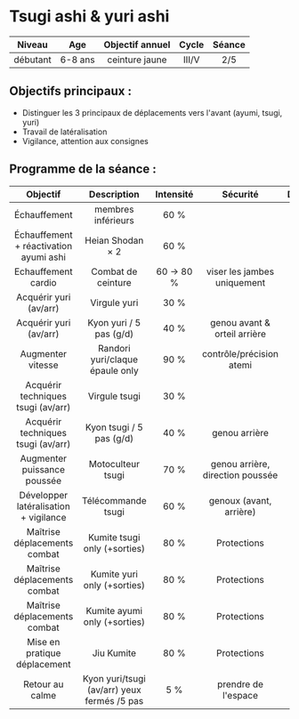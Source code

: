 # Tsugi ashi & yuri ashi

|Niveau | Age | Objectif annuel | Cycle | Séance |
|:-:|:-:|:-:|:-:|:-:|
|débutant | 6-8 ans | ceinture jaune | III/V | 2/5 |

## Objectifs principaux :
- Distinguer les 3 principaux de déplacements vers l'avant (ayumi, tsugi, yuri)
- Travail de latéralisation
- Vigilance, attention aux consignes

## Programme de la séance :

| Objectif | Description | Intensité | Sécurité | Durée |
|:-:|:-:|:-:|:-:|:-:|
|Échauffement | membres inférieurs | 60 % | | 3' |
|Échauffement + réactivation ayumi ashi | Heian Shodan $\times$ 2| 60 % | | 2' |
|Echauffement cardio | Combat de ceinture | 60 &rarr; 80 % | viser les jambes uniquement | 5' |
|Acquérir yuri (av/arr) | Virgule yuri | 30 % |  | 2' |
|Acquérir yuri (av/arr) | Kyon yuri / 5 pas (g/d)| 40 % | genou avant & orteil arrière| 3' |
|Augmenter vitesse  | Randori yuri/claque épaule only | 90 % | contrôle/précision atemi | 5' |
|Acquérir techniques tsugi (av/arr) | Virgule tsugi | 30 % |  | 2' |
|Acquérir techniques tsugi (av/arr) | Kyon tsugi / 5 pas (g/d)| 40 % | genou arrière| 3' |
|Augmenter puissance poussée | Motoculteur tsugi | 70 % | genou arrière, direction poussée | 3' |
|Développer latéralisation + vigilance | Télécommande tsugi | 60 % | genoux (avant, arrière)| 5' |
|Maîtrise déplacements combat | Kumite tsugi only (+sorties)| 80 % | Protections | 3' |
|Maîtrise déplacements combat | Kumite yuri only (+sorties)| 80 % | Protections | 3' |
|Maîtrise déplacements combat | Kumite ayumi only (+sorties)| 80 % | Protections | 3' |
|Mise en pratique déplacement| Jiu Kumite | 80 % | Protections | 3' |
| Retour au calme | Kyon yuri/tsugi (av/arr) yeux fermés /5 pas | 5 % | prendre de l'espace | 3' |


